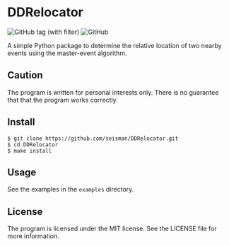 # DDRelocator

![GitHub tag (with filter)](https://img.shields.io/github/v/tag/seisman/DDRelocator)
![GitHub](https://img.shields.io/github/license/seisman/DDRelocator)

A simple Python package to determine the relative location of two nearby events
using the master-event algorithm.

## Caution

The program is written for personal interests only. There is no guarantee that
that the program works correctly.

## Install

```
$ git clone https://github.com/seisman/DDRelocator.git
$ cd DDRelocator
$ make install
```

## Usage

See the examples in the `examples` directory.

## License

The program is licensed under the MIT license. See the LICENSE file for more
information.

